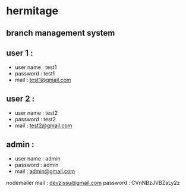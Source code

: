 # hermitage
## branch management system

## user 1 : 
- user name : test1
- password : test1
- mail : test1@gmail.com

## user 2 :
- user name : test2
- password : test2
- mail : test2@gmail.com

## admin : 
- user name : admin
- password : admin
- mail : admin@gmail.com



nodemailer
mail : devzissu@gmail.com
password : CVnNBzJVBZaLy2z